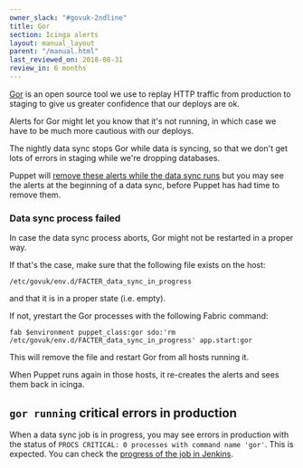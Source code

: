 ```yaml
---
owner_slack: "#govuk-2ndline"
title: Gor
section: Icinga alerts
layout: manual_layout
parent: "/manual.html"
last_reviewed_on: 2018-08-31
review_in: 6 months
---
```


[Gor][gor-gh] is an open source tool we use to replay HTTP traffic from
production to staging to give us greater confidence that our deploys are ok.

Alerts for Gor might let you know that it's not running, in which case we have
to be much more cautious with our deploys.

The nightly data sync stops Gor while data is syncing, so that we don't get
lots of errors in staging while we're dropping databases.

Puppet will [remove these alerts while the data sync runs][govuk-gor-data-sync]
but you may see the alerts at the beginning of a data sync, before Puppet has
had time to remove them.

### Data sync process failed

In case the data sync process aborts, Gor might not be restarted in a proper
way.

If that's the case, make sure that the following file exists on the host:

```
/etc/govuk/env.d/FACTER_data_sync_in_progress
```

and that it is in a proper state (i.e. empty).

If not, yrestart the Gor processes with the following Fabric command:

```
fab $environment puppet_class:gor sdo:'rm /etc/govuk/env.d/FACTER_data_sync_in_progress' app.start:gor
```

This will remove the file and restart Gor from all hosts running it.

When Puppet runs again in those hosts, it re-creates the alerts and sees
them back in icinga.

[gor-gh]: https://github.com/buger/gor/
[govuk-gor-data-sync]: https://github.com/alphagov/govuk-puppet/blob/06dd008d09/modules/govuk_gor/manifests/init.pp#L50

## `gor running` critical errors in production

When a data sync job is in progress, you may see errors in production with the status of
`PROCS CRITICAL: 0 processes with command name 'gor'`. This is expected. You can check
the [progress of the job in Jenkins](https://deploy.publishing.service.gov.uk/job/Copy_Data_to_Staging).
